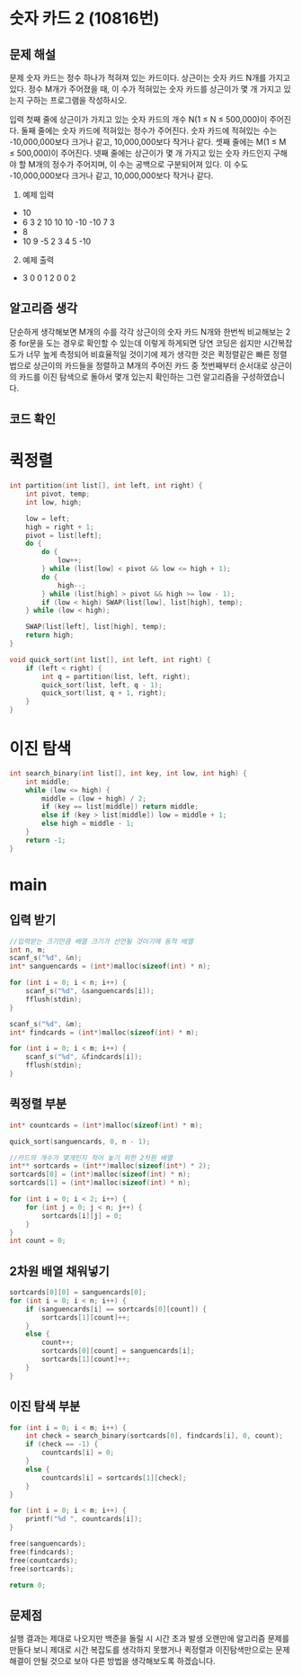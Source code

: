 숫자 카드 2 (10816번)
=============
문제 해설
-------------
문제
숫자 카드는 정수 하나가 적혀져 있는 카드이다. 
상근이는 숫자 카드 N개를 가지고 있다. 
정수 M개가 주어졌을 때, 이 수가 적혀있는 숫자 카드를 상근이가 몇 개 가지고 있는지 구하는 프로그램을 작성하시오.

입력
첫째 줄에 상근이가 가지고 있는 숫자 카드의 개수 N(1 ≤ N ≤ 500,000)이 주어진다.
둘째 줄에는 숫자 카드에 적혀있는 정수가 주어진다.
숫자 카드에 적혀있는 수는 -10,000,000보다 크거나 같고, 10,000,000보다 작거나 같다.
셋째 줄에는 M(1 ≤ M ≤ 500,000)이 주어진다.
넷째 줄에는 상근이가 몇 개 가지고 있는 숫자 카드인지 구해야 할 M개의 정수가 주어지며, 이 수는 공백으로 구분되어져 있다.
이 수도 -10,000,000보다 크거나 같고, 10,000,000보다 작거나 같다.

1. 예제 입력
* 10
* 6 3 2 10 10 10 -10 -10 7 3
* 8
* 10 9 -5 2 3 4 5 -10
2. 예제 출력
* 3 0 0 1 2 0 0 2

알고리즘 생각
-------------
단순하게 생각해보면 M개의 수를 각각 상근이의 숫자 카드 N개와 한번씩 비교해보는 2중 for문을 도는 경우로 확인할 수 있는데
이렇게 하게되면 당연 코딩은 쉽지만 시간복잡도가 너무 높게 측정되어 비효율적일 것이기에 제가 생각한 것은 퀵정렬같은 빠른 정렬법으로
상근이의 카드들을 정렬하고 M개의 주어진 카드 중 첫번째부터 순서대로 상근이의 카드를 이진 탐색으로 돌아서 몇개 있는지 확인하는
그런 알고리즘을 구성하였습니다.

코드 확인
-------------
# 퀵정렬
```c
int partition(int list[], int left, int right) {
	int pivot, temp;
	int low, high;

	low = left;
	high = right + 1;
	pivot = list[left];
	do {
		do {
			low++;
		} while (list[low] < pivot && low <= high + 1);
		do {
			high--;
		} while (list[high] > pivot && high >= low - 1);
		if (low < high) SWAP(list[low], list[high], temp);
	} while (low < high);

	SWAP(list[left], list[high], temp);
	return high;
}

void quick_sort(int list[], int left, int right) {
	if (left < right) {
		int q = partition(list, left, right);
		quick_sort(list, left, q - 1);
		quick_sort(list, q + 1, right);
	}
}
```
# 이진 탐색
```c
int search_binary(int list[], int key, int low, int high) {
	int middle;
	while (low <= high) {
		middle = (low + high) / 2;
		if (key == list[middle]) return middle;
		else if (key > list[middle]) low = middle + 1;
		else high = middle - 1;
	}
	return -1;
}
```
# main
## 입력 받기
```c
//입력받는 크기만큼 배열 크기가 선언될 것이기에 동적 배열
int n, m;
scanf_s("%d", &n);
int* sanguencards = (int*)malloc(sizeof(int) * n);

for (int i = 0; i < n; i++) {
	scanf_s("%d", &sanguencards[i]);
	fflush(stdin);
}

scanf_s("%d", &m);
int* findcards = (int*)malloc(sizeof(int) * m);

for (int i = 0; i < m; i++) {
	scanf_s("%d", &findcards[i]);
	fflush(stdin);
}
```
## 퀵정렬 부분
```c
int* countcards = (int*)malloc(sizeof(int) * m);

quick_sort(sanguencards, 0, n - 1);

//카드의 개수가 몇개인지 적어 놓기 위한 2차원 배열
int** sortcards = (int**)malloc(sizeof(int*) * 2);
sortcards[0] = (int*)malloc(sizeof(int) * n);
sortcards[1] = (int*)malloc(sizeof(int) * n);

for (int i = 0; i < 2; i++) {
	for (int j = 0; j < n; j++) {
		sortcards[i][j] = 0;
	}
}
int count = 0;
```
## 2차원 배열 채워넣기
```c
sortcards[0][0] = sanguencards[0];
for (int i = 0; i < n; i++) {
	if (sanguencards[i] == sortcards[0][count]) {
		sortcards[1][count]++;
	}
	else {
		count++;
		sortcards[0][count] = sanguencards[i];
		sortcards[1][count]++;
	}
}
```
## 이진 탐색 부분
```c
for (int i = 0; i < m; i++) {
	int check = search_binary(sortcards[0], findcards[i], 0, count);
	if (check == -1) {
		countcards[i] = 0;
	}
	else {
		countcards[i] = sortcards[1][check];
	}
}

for (int i = 0; i < m; i++) {
	printf("%d ", countcards[i]);
}

free(sanguencards);
free(findcards);
free(countcards);
free(sortcards);

return 0;
```

문제점
-------------
실행 결과는 제대로 나오지만 백준을 돌릴 시 시간 초과 발생 오랜만에 알고리즘 문제를 만들다 보니
제대로 시간 복잡도를 생각하지 못했거나 퀵정렬과 이진탐색만으로는 문제 해결이 안될 것으로 보아 다른
방법을 생각해보도록 하겠습니다.
